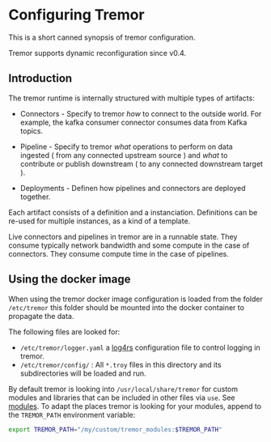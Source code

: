 # Configuring Tremor

This is a short canned synopsis of tremor configuration.

Tremor supports dynamic reconfiguration since v0.4.

## Introduction

The tremor runtime is internally structured with multiple types of artifacts:

- Connectors - Specify to tremor _how_ to connect to the outside world. For example, the kafka consumer connector consumes data from Kafka topics.

- Pipeline - Specify to tremor _what_ operations to perform on data ingested ( from any connected upstream source ) and _what_ to contribute or publish downstream ( to any connected downstream target ).

- Deployments - Definen how pipelines and connectors are deployed together.

Each artifact consists of a definition and a instanciation. Definitions can be re-used for multiple instances, as a kind of a template.

Live connectors and pipelines in tremor are in a runnable state. They consume typically network bandwidth and some compute in the case of connectors. They consume compute time in the case of pipelines.

## Using the docker image

When using the tremor docker image configuration is loaded from the folder `/etc/tremor` this folder should be mounted into the docker container to propagate the data.

The following files are looked for:

- `/etc/tremor/logger.yaml` a [log4rs](https://docs.rs/log4rs) configuration file to control logging in tremor.
- `/etc/tremor/config/` : All `*.troy` files in this directory and its subdirectories will be loaded and run.

By default tremor is looking into `/usr/local/share/tremor` for custom modules and libraries that can be included in other files via `use`.  See [modules](../language/reference/module_system). To adapt the places tremor is looking for your modules, append to the `TREMOR_PATH` environment variable:

```sh
export TREMOR_PATH="/my/custom/tremor_modules:$TREMOR_PATH"
```